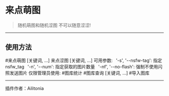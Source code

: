 # 来点萌图
> 随机萌图和随机涩图
> 不可以随意涩涩!

---
## 使用方法
\#来点萌图 [关键词, ...]
来点涩图 [关键词, ...]
可用参数:
&ensp;'-s', '--nsfw-tag': 指定nsfw_tag
&ensp;'-n', '--num': 指定获取的图片数量
&ensp;'-nf', '--no-flash': 强制不使用闪照发送图片
仅限管理员使用:
\#图库统计
\#图库查询 [关键词, ...]
\#导入图库

---
插件作者：Ailitonia